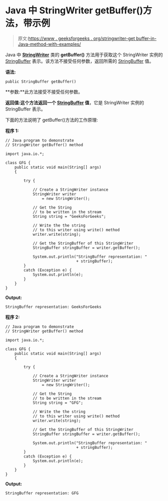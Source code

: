 # Java 中 StringWriter getBuffer()方法，带示例

> 原文:[https://www . geeksforgeeks . org/stringwriter-get buffer-in-Java-method-with-examples/](https://www.geeksforgeeks.org/stringwriter-getbuffer-method-in-java-with-examples/)

Java 中 **[StringWriter](https://www.geeksforgeeks.org/java-io-stringwriter-class-in-java/)** 类的 **getBuffer()** 方法用于获取这个 StringWriter 实例的 [StringBuffer](https://www.geeksforgeeks.org/stringbuffer-class-in-java/) 表示。该方法不接受任何参数，返回所需的 [StringBuffer](https://www.geeksforgeeks.org/stringbuffer-class-in-java/) 值。

**语法:**

```
public StringBuffer getBuffer()
```

**参数:**此方法接受不接受任何参数。

**返回值:**这个方法返回**一个 [StringBuffer](https://www.geeksforgeeks.org/stringbuffer-class-in-java/) 值**，它是 StringWriter 实例的 StringBuffer 表示。

下面的方法说明了 getBuffer()方法的工作原理:

**程序 1:**

```
// Java program to demonstrate
// StringWriter getBuffer() method

import java.io.*;

class GFG {
    public static void main(String[] args)
    {

        try {

            // Create a StringWriter instance
            StringWriter writer
                = new StringWriter();

            // Get the String
            // to be written in the stream
            String string = "GeeksForGeeks";

            // Write the the string
            // to this writer using write() method
            writer.write(string);

            // Get the StringBuffer of this StringWriter
            StringBuffer stringBuffer = writer.getBuffer();

            System.out.println("StringBuffer representation: "
                               + stringBuffer);
        }
        catch (Exception e) {
            System.out.println(e);
        }
    }
}
```

**Output:**

```
StringBuffer representation: GeeksForGeeks

```

**程序 2:**

```
// Java program to demonstrate
// StringWriter getBuffer() method

import java.io.*;

class GFG {
    public static void main(String[] args)
    {

        try {

            // Create a StringWriter instance
            StringWriter writer
                = new StringWriter();

            // Get the String
            // to be written in the stream
            String string = "GFG";

            // Write the the string
            // to this writer using write() method
            writer.write(string);

            // Get the StringBuffer of this StringWriter
            StringBuffer stringBuffer = writer.getBuffer();

            System.out.println("StringBuffer representation: "
                               + stringBuffer);
        }
        catch (Exception e) {
            System.out.println(e);
        }
    }
}
```

**Output:**

```
StringBuffer representation: GFG

```